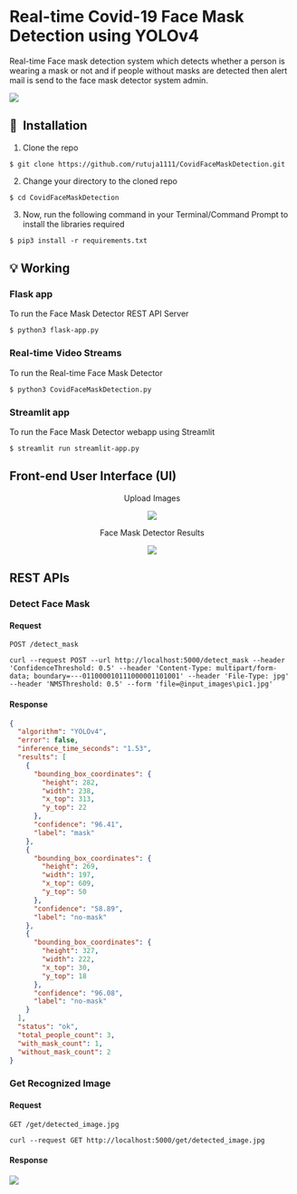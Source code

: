 # Real-time Covid-19 Face Mask Detection using YOLOv4

Real-time Face mask detection system which detects whether a person is wearing a mask or not and if people without masks are detected then alert mail is send to the face mask detector system admin.

![](readme_images/system-overview.PNG)

## 🚀&nbsp; Installation

1. Clone the repo
```
$ git clone https://github.com/rutuja1111/CovidFaceMaskDetection.git
```

2. Change your directory to the cloned repo 
```
$ cd CovidFaceMaskDetection
```

3. Now, run the following command in your Terminal/Command Prompt to install the libraries required
```
$ pip3 install -r requirements.txt
```

## :bulb: Working

### Flask app

To run the Face Mask Detector REST API Server
```
$ python3 flask-app.py 
```
### Real-time Video Streams 

To run the Real-time Face Mask Detector 
```
$ python3 CovidFaceMaskDetection.py
```
### Streamlit app
To run the Face Mask Detector webapp using Streamlit
```
$ streamlit run streamlit-app.py 
```

## Front-end User Interface (UI)

<p align="center">Upload Images</p>
<p align="center">
  <img src="readme_images/streamlit-1.PNG">
</p>

<p align="center">Face Mask Detector Results</p>
<p align="center">
  <img src="readme_images/streamlit-2.PNG">
</p>

## REST APIs

### Detect Face Mask

#### Request

`POST /detect_mask`

    curl --request POST --url http://localhost:5000/detect_mask --header 'ConfidenceThreshold: 0.5' --header 'Content-Type: multipart/form-data; boundary=---011000010111000001101001' --header 'File-Type: jpg' --header 'NMSThreshold: 0.5' --form 'file=@input_images\pic1.jpg' 

#### Response

```json
{
  "algorithm": "YOLOv4",
  "error": false,
  "inference_time_seconds": "1.53",
  "results": [
    {
      "bounding_box_coordinates": {
        "height": 282,
        "width": 238,
        "x_top": 313,
        "y_top": 22
      },
      "confidence": "96.41",
      "label": "mask"
    },
    {
      "bounding_box_coordinates": {
        "height": 269,
        "width": 197,
        "x_top": 609,
        "y_top": 50
      },
      "confidence": "58.89",
      "label": "no-mask"
    },
    {
      "bounding_box_coordinates": {
        "height": 327,
        "width": 222,
        "x_top": 30,
        "y_top": 18
      },
      "confidence": "96.08",
      "label": "no-mask"
    }
  ],
  "status": "ok",
  "total_people_count": 3,
  "with_mask_count": 1,
  "without_mask_count": 2
}
```

### Get Recognized Image

#### Request

`GET /get/detected_image.jpg`

    curl --request GET http://localhost:5000/get/detected_image.jpg

#### Response

![](readme_images/output.jpg)



 








